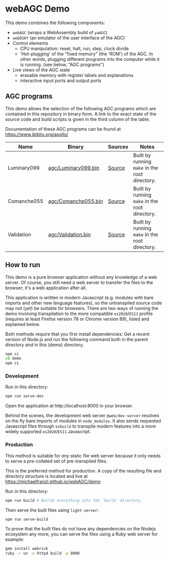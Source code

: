# webAGC Demo

This demo combines the following components:

* `webAGC` (wraps a WebAssembly build of `yaAGC`)
* `webDSKY` (an emulator of the user interface of the AGC)
* Control elements
  * CPU manipulation: reset, halt, run, step, clock divide
  * 'Hot-plugging' of the "fixed memory" (the 'ROM') of the AGC. In other words, plugging different
      programs into the computer while it is running.  (see below, "AGC programs")
* Live views of the AGC state
  * erasable memory with register labels and explanations
  * interactive input ports and output ports

## AGC programs

This demo allows the selection of the following AGC programs which are contained in this repository
in binary form.  A link to the exact state of the source code and build scripts is given in the
third column of the table.

Documentation of these AGC programs can be found at https://www.ibiblio.org/apollo/

<table>
<thead>
  <tr>
    <th>Name</th>
    <th>Binary</th>
    <th>Sources</th>
    <th>Notes</th>
  </tr>
</thead>
<tbody>
  <tr>
    <td>Luminary099</td>
    <td><a href="agc/Luminary099.bin">agc/Luminary099.bin</a></td>
    <td><a href="https://github.com/virtualagc/virtualagc/tree/92a74ef1c88aede2e4ba0a86c6585c9ea911226d/Luminary099">Source</a></td>
    <td>Built by running <code>make</code> in the root directory.</td>
  </tr>
  <tr>
    <td>Comanche055</td>
    <td><a href="agc/Comanche055.bin">agc/Comanche055.bin</a></td>
    <td><a href="https://github.com/virtualagc/virtualagc/tree/92a74ef1c88aede2e4ba0a86c6585c9ea911226d/Comanche055">Source</a></td>
    <td>Built by running <code>make</code> in the root directory.</td>
  </tr>
  <tr>
    <td>Validation</td>
    <td><a href="agc/Validation.bin">agc/Validation.bin</a></td>
    <td><a href="https://github.com/virtualagc/virtualagc/tree/92a74ef1c88aede2e4ba0a86c6585c9ea911226d/Validation">Source</a></td>
    <td>Built by running <code>make</code> in the root directory.</td>
  </tr>
</tbody>
</table>


## How to run

This demo is a pure browser application without any knowledge of a web server. Of course, you
still need a web server to transfer the files to the browser; it's a web application after all.

This application is written in modern Javascript (e.g. modules with bare imports and other new
language features), so the untranspiled source code may not (yet) be suitable for browsers.
There are two ways of running the demo involving transpilation to the more compatible
`es2020`/`ES11` profile (requires at least Firefox version 78 or Chrome version 89), listed and
explained below.

Both methods require that you first install dependencies: Get a recent version of Node.js and run
the following command both in the parent directory *and* in this (demo) directory.

```sh
npm ci
cd demo
npm ci
```


### Development

Run in this directory:

```sh
npm run serve-dev
```

Open the application at http://localhost:8000 in your browser.

Behind the scenes, the development web server `@web/dev-server` resolves on the fly bare imports of
modules in `node_modules`. It also sends requested Javascript files through `esbuild` to transpile
modern features into a more widely supported `es2020`/`ES11` Javascript.


### Production

This method is suitable for *any* static file web server because it only needs to serve a
pre-collated set of pre-transpiled files.

This is the preferred method for production.  A copy of the resulting file and directory structure
is located and live at https://michaelfranzl.github.io/webAGC/demo

Run in this directory:

```sh
npm run build # Builds everything into the `build` directory.
```

Then serve the built files using `light-server`:

```sh
npm run serve-build
```

To prove that the built files do not have any dependencies on the Nodejs ecosystem any more,
you can serve the files using a Ruby web server for example:

```sh
gem install webrick
ruby -r un -e httpd build -p 8000
```
